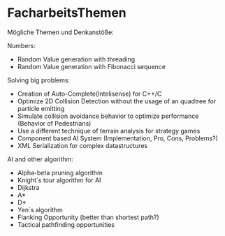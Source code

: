 FacharbeitsThemen
=================

Mögliche Themen und Denkanstöße:

Numbers:
- Random Value generation with threading
- Random Value generation with Fibonacci sequence

Solving big problems:
- Creation of Auto-Complete(Intelisense) for C++/C
- Optimize 2D Collision Detection without the usage of an quadtree for particle emitting
- Simulate collision avoidance behavior to optimize performance (Behavior of Pedestrians)
- Use a different technique of terrain analysis for strategy games
- Component based AI System (Implementation, Pro, Cons, Problems?)
- XML Serialization for complex datastructures

AI and other algorithm:
- Alpha-beta pruning algorithm 
- Knight´s tour algorithm for AI
- Dijkstra
- A*
- D*
- Yen´s algorithm
- Flanking Opportunity (better than shortest path?)
- Tactical pathfinding opportunities

